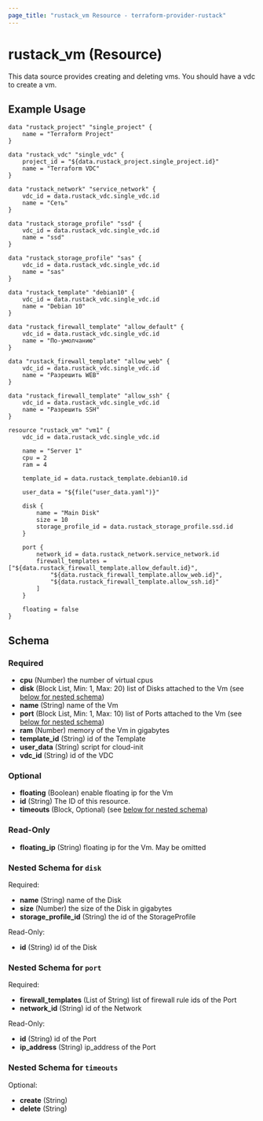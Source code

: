 ```yaml
---
page_title: "rustack_vm Resource - terraform-provider-rustack"
---
```

# rustack_vm (Resource)

This data source provides creating and deleting vms. You should have a vdc to create a vm.

## Example Usage

```hcl 
data "rustack_project" "single_project" {
    name = "Terraform Project"
}

data "rustack_vdc" "single_vdc" {
    project_id = "${data.rustack_project.single_project.id}"
    name = "Terraform VDC"
}

data "rustack_network" "service_network" {
    vdc_id = data.rustack_vdc.single_vdc.id
    name = "Сеть"
}

data "rustack_storage_profile" "ssd" {
    vdc_id = data.rustack_vdc.single_vdc.id
    name = "ssd"
}

data "rustack_storage_profile" "sas" {
    vdc_id = data.rustack_vdc.single_vdc.id
    name = "sas"
}

data "rustack_template" "debian10" {
    vdc_id = data.rustack_vdc.single_vdc.id
    name = "Debian 10"
}

data "rustack_firewall_template" "allow_default" {
    vdc_id = data.rustack_vdc.single_vdc.id
    name = "По-умолчанию"
}

data "rustack_firewall_template" "allow_web" {
    vdc_id = data.rustack_vdc.single_vdc.id
    name = "Разрешить WEB"
}

data "rustack_firewall_template" "allow_ssh" {
    vdc_id = data.rustack_vdc.single_vdc.id
    name = "Разрешить SSH"
}

resource "rustack_vm" "vm1" {
    vdc_id = data.rustack_vdc.single_vdc.id

    name = "Server 1"
    cpu = 2
    ram = 4

    template_id = data.rustack_template.debian10.id

    user_data = "${file("user_data.yaml")}"

    disk {
        name = "Main Disk"
        size = 10
        storage_profile_id = data.rustack_storage_profile.ssd.id
    }

    port {
        network_id = data.rustack_network.service_network.id
        firewall_templates = ["${data.rustack_firewall_template.allow_default.id}",
            "${data.rustack_firewall_template.allow_web.id}",
            "${data.rustack_firewall_template.allow_ssh.id}"
        ]
    }

    floating = false
}
```

## Schema

### Required

- **cpu** (Number) the number of virtual cpus
- **disk** (Block List, Min: 1, Max: 20) list of Disks attached to the Vm (see [below for nested schema](#nestedblock--disk))
- **name** (String) name of the Vm
- **port** (Block List, Min: 1, Max: 10) list of Ports attached to the Vm (see [below for nested schema](#nestedblock--port))
- **ram** (Number) memory of the Vm in gigabytes
- **template_id** (String) id of the Template
- **user_data** (String) script for cloud-init
- **vdc_id** (String) id of the VDC

### Optional

- **floating** (Boolean) enable floating ip for the Vm
- **id** (String) The ID of this resource.
- **timeouts** (Block, Optional) (see [below for nested schema](#nestedblock--timeouts))

### Read-Only

- **floating_ip** (String) floating ip for the Vm. May be omitted

<a id="nestedblock--disk"></a>
### Nested Schema for `disk`

Required:

- **name** (String) name of the Disk
- **size** (Number) the size of the Disk in gigabytes
- **storage_profile_id** (String) the id of the StorageProfile

Read-Only:

- **id** (String) id of the Disk


<a id="nestedblock--port"></a>
### Nested Schema for `port`

Required:

- **firewall_templates** (List of String) list of firewall rule ids of the Port
- **network_id** (String) id of the Network

Read-Only:

- **id** (String) id of the Port
- **ip_address** (String) ip_address of the Port


<a id="nestedblock--timeouts"></a>
### Nested Schema for `timeouts`

Optional:

- **create** (String)
- **delete** (String)
